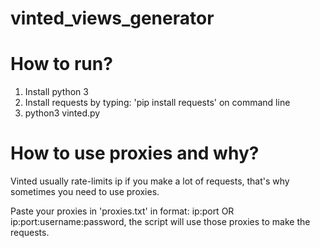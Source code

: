 # vinted_views_generator

# How to run?
1) Install python 3
2) Install requests by typing: 'pip install requests' on command line
3) python3 vinted.py

# How to use proxies and why?

Vinted usually rate-limits ip if you make a lot of requests, that's why sometimes you need to use proxies.

Paste your proxies in 'proxies.txt' in format: ip:port OR ip:port:username:password, the script will use those proxies to make the requests.